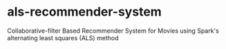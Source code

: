 # als-recommender-system
Collaborative-filter Based Recommender System for Movies using Spark's alternating least squares (ALS) method
